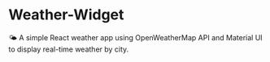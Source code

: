 # Weather-Widget
🌤️ A simple React weather app using OpenWeatherMap API and Material UI to display real-time weather by city.
